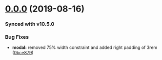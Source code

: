 # [0.0.0](https://github.com/RocketSoftware/carbon/compare/v10.4.1...v0.0.0) (2019-08-16)

### Synced with v10.5.0

### Bug Fixes

* **modal:** removed 75% width constraint and added right padding of 3rem ([0bce879](https://github.com/RocketSoftware/carbon/commit/0bce879))
